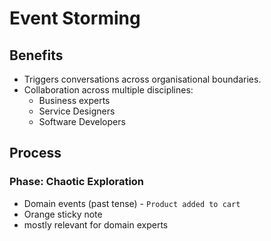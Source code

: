 # Event Storming

## Benefits

- Triggers conversations across organisational boundaries.
- Collaboration across multiple disciplines:
  - Business experts
  - Service Designers
  - Software Developers

## Process

### Phase: Chaotic Exploration

- Domain events (past tense) - `Product added to cart`
- Orange sticky note
- mostly relevant for domain experts